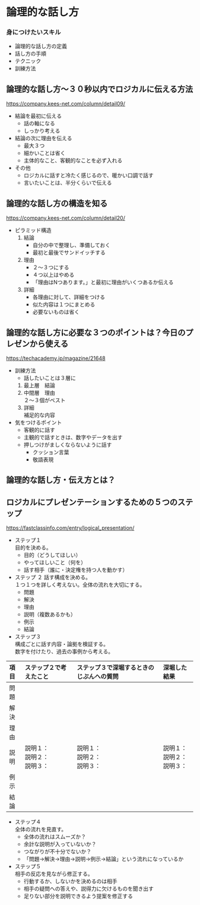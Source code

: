 # 論理的な話し方
### 身につけたいスキル
- 論理的な話し方の定義
- 話し方の手順
- テクニック
- 訓練方法

## 論理的な話し方～３０秒以内でロジカルに伝える方法
https://company.kees-net.com/column/detail09/

- 結論を最初に伝える
    - 話の軸になる
    - しっかり考える
- 結論の次に理由を伝える
    - 最大３つ
    - 細かいことは省く
    - 主体的なこと、客観的なことを必ず入れる
- その他
    - ロジカルに話すと冷たく感じるので、暖かい口調で話す
    - 言いたいことは、半分くらいで伝える  

## 論理的な話し方の構造を知る
https://company.kees-net.com/column/detail20/

- ピラミッド構造
    1. 結論
        - 自分の中で整理し、準備しておく
        - 最初と最後でサンドイッチする
    1. 理由
        - ２～３つにする
        - ４つ以上はやめる
        - 「理由はNつあります。」と最初に理由がいくつあるか伝える
    1. 詳細
        - 各理由に対して、詳細をつける
        - 似た内容は１つにまとめる
        - 必要ないものは省く  

## 論理的な話し方に必要な３つのポイントは？今日のプレゼンから使える
https://techacademy.jp/magazine/21648

- 訓練方法
    - 話したいことは３層に
    1. 最上層　結論
    1.  中間層　理由  
    ２～３個がベスト
    1.  詳細  
    補足的な内容
- 気をつけるポイント
    - 客観的に話す
    - 主観的で話すときは、数字やデータを出す
    - 押しつけがましくならないように話す
        - クッション言葉
        - 敬語表現  

## 論理的な話し方・伝え方とは？
## ロジカルにプレゼンテーションするための５つのステップ
https://fastclassinfo.com/entry/logical_presentation/

- ステップ１  
目的を決める。
    - 目的（どうしてほしい）
    - やってほしいこと（何を）
    - 話す相手（誰に・決定権を持つ人を動かす）
- ステップ ２
話す構成を決める。  
１つ１つを詳しく考えない。全体の流れを大切にする。
    - 問題
    - 解決
    - 理由
    - 説明（複数あるかも）
    - 例示
    - 結論
- ステップ３  
構成ごとに話す内容・論拠を検証する。  
数字を付けたり、過去の事例から考える。  

|項目|ステップ２で考えたこと|ステップ３で深堀するときのじぶんへの質問|深堀した結果|
|:--|:--|:----|:--|
|問題||||
|解決||||
|理由||||
|説明|説明１：<br>説明２：<br>説明３：|説明１：<br>説明２：<br>説明３：|説明１：<br>説明２：<br>説明３：|
|例示||||
|結論||||

- ステップ４  
全体の流れを見直す。
    - 全体の流れはスムーズか？
    - 余計な説明が入っていないか？
    - つながりが不十分でないか？
    - 「問題→解決→理由→説明→例示→結論」という流れになっているか
- ステップ５  
相手の反応を見ながら修正する。
    - 行動するか、しないかを決めるのは相手
    - 相手の疑問への答えや、説得力に欠けるものを聞き出す
    - 足りない部分を説明できるよう提案を修正する

